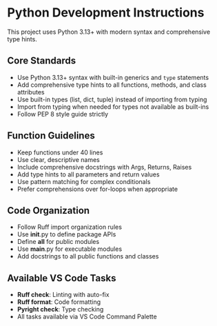 # Python Development Instructions

This project uses Python 3.13+ with modern syntax and comprehensive type hints.

## Core Standards

- Use Python 3.13+ syntax with built-in generics and `type` statements
- Add comprehensive type hints to all functions, methods, and class attributes
- Use built-in types (list, dict, tuple) instead of importing from typing
- Import from typing when needed for types not available as built-ins
- Follow PEP 8 style guide strictly

## Function Guidelines

- Keep functions under 40 lines
- Use clear, descriptive names
- Include comprehensive docstrings with Args, Returns, Raises
- Add type hints to all parameters and return values
- Use pattern matching for complex conditionals
- Prefer comprehensions over for-loops when appropriate

## Code Organization

- Follow Ruff import organization rules
- Use __init__.py to define package APIs
- Define __all__ for public modules
- Use __main__.py for executable modules
- Add docstrings to all public functions and classes

## Available VS Code Tasks

- **Ruff check**: Linting with auto-fix
- **Ruff format**: Code formatting  
- **Pyright check**: Type checking
- All tasks available via VS Code Command Palette